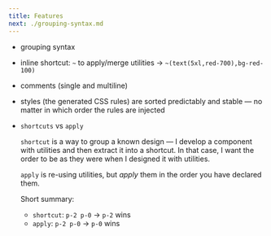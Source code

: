 ```yaml
---
title: Features
next: ./grouping-syntax.md
---
```


- grouping syntax
- inline shortcut: `~` to apply/merge utilities -> `~(text(5xl,red-700),bg-red-100)`
- comments (single and multiline)
- styles (the generated CSS rules) are sorted predictably and stable — no matter in which order the rules are injected

- `shortcuts` vs `apply`

  `shortcut` is a way to group a known design — I develop a component with utilities and then extract it into a shortcut. In that case, I want the order to be as they were when I designed it with utilities.

  `apply` is re-using utilities, but _apply_ them in the order you have declared them.

  Short summary:

  - `shortcut`: `p-2 p-0` -> `p-2` wins
  - `apply`: `p-2 p-0` -> `p-0` wins
